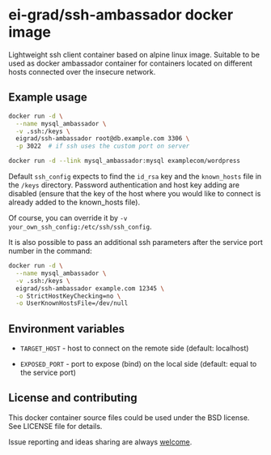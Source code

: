 ei-grad/ssh-ambassador docker image
===================================

Lightweight ssh client container based on alpine linux image. Suitable to be
used as docker ambassador container for containers located on different hosts
connected over the insecure network.

Example usage
-------------

```bash
docker run -d \
  --name mysql_ambassador \
  -v .ssh:/keys \
  eigrad/ssh-ambassador root@db.example.com 3306 \
  -p 3022  # if ssh uses the custom port on server

docker run -d --link mysql_ambassador:mysql examplecom/wordpress
```

Default ```ssh_config``` expects to find the ```id_rsa``` key and the
```known_hosts``` file in the ```/keys``` directory. Password authentication
and host key adding are disabled (ensure that the key of the host where you
would like to connect is already added to the known_hosts file).

Of course, you can override it by ```-v your_own_ssh_config:/etc/ssh/ssh_config```.

It is also possible to pass an additional ssh parameters after the service port
number in the command:

```bash
docker run -d \
  --name mysql_ambassador \
  -v .ssh:/keys \
  eigrad/ssh-ambassador example.com 12345 \
  -o StrictHostKeyChecking=no \
  -o UserKnownHostsFile=/dev/null
```

Environment variables
---------------------

* ```TARGET_HOST``` - host to connect on the remote side (default: localhost)

* ```EXPOSED_PORT``` - port to expose (bind) on the local side (default: equal
                       to the service port)

License and contributing
------------------------

This docker container source files could be used under the BSD license. See LICENSE file for details.

Issue reporting and ideas sharing are always [welcome](http://github.com/ei-grad/docker-ssh-ambassador/issues).
